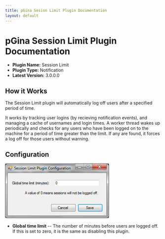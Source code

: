 ```yaml
---
title: pGina Sesion Limit Plugin Documentation
layout: default
---
```


pGina Session Limit Plugin Documentation
===================

* **Plugin Name:** Session Limit
* **Plugin Type:** Notification
* **Latest Version:** 3.0.0.0

How it Works
------------------

The Session Limit plugin will automatically log off users after a specified period of time.

It works by tracking user logins (by recieving notification events), and managing a cache of
usernames and login times.  A worker thread wakes up periodically and checks
for any users who have been logged on to the machine for a period of time greater than
the limit.  If any are found, it forces a log off for those users without warning.

Configuration 
-------------------

![Session Limit Config](images/session_limit_config.png)

* **Global time limit** -- The number of minutes before users are logged off.  If this is set
to zero, it is the same as disabling this plugin.


